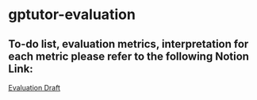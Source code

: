 # gptutor-evaluation

## To-do list, evaluation metrics, interpretation for each metric please refer to the following Notion Link: 
[Evaluation Draft](https://www.notion.so/Evaluation-Draft-ba31cd7424904289bb6e285585a535fb#9b23876bd1bc46f084a437d65d3b6a85)

